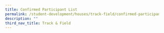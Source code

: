 ```yaml
---
title: Confirmed Participant List
permalink: /student-development/houses/track-field/confirmed-participant-list/
description: ""
third_nav_title: Track & Field
---
```

